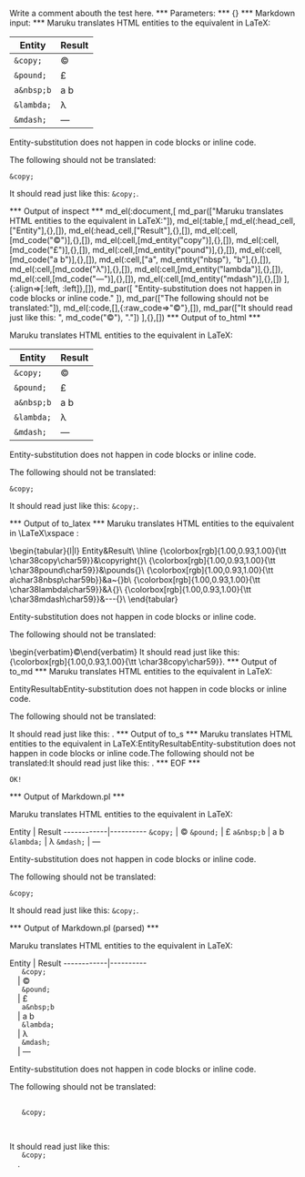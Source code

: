 Write a comment abouth the test here.
*** Parameters: ***
{}
*** Markdown input: ***
Maruku translates HTML entities to the equivalent in LaTeX:

Entity      | Result
------------|----------
`&copy;`    |  &copy;
`&pound;`   |  &pound;
`a&nbsp;b`  |  a&nbsp;b
`&lambda;`  |  &lambda;
`&mdash;`   |  &mdash;


Entity-substitution does not happen in code blocks or inline code.

The following should not be translated:

	&copy;

It should read just like this: `&copy;`.


*** Output of inspect ***
md_el(:document,[
	md_par(["Maruku translates HTML entities to the equivalent in LaTeX:"]),
	md_el(:table,[
		md_el(:head_cell,["Entity"],{},[]),
		md_el(:head_cell,["Result"],{},[]),
		md_el(:cell,[md_code("&copy;")],{},[]),
		md_el(:cell,[md_entity("copy")],{},[]),
		md_el(:cell,[md_code("&pound;")],{},[]),
		md_el(:cell,[md_entity("pound")],{},[]),
		md_el(:cell,[md_code("a&nbsp;b")],{},[]),
		md_el(:cell,["a", md_entity("nbsp"), "b"],{},[]),
		md_el(:cell,[md_code("&lambda;")],{},[]),
		md_el(:cell,[md_entity("lambda")],{},[]),
		md_el(:cell,[md_code("&mdash;")],{},[]),
		md_el(:cell,[md_entity("mdash")],{},[])
	],{:align=>[:left, :left]},[]),
	md_par([
		"Entity-substitution does not happen in code blocks or inline code."
	]),
	md_par(["The following should not be translated:"]),
	md_el(:code,[],{:raw_code=>"&copy;"},[]),
	md_par(["It should read just like this: ", md_code("&copy;"), "."])
],{},[])
*** Output of to_html ***
<p>Maruku translates HTML entities to the equivalent in LaTeX:</p>
<table><thead><tr><th>Entity</th><th>Result</th></tr></thead><tbody><tr><td style='text-align: left;'><code>&amp;copy;</code></td><td style='text-align: left;'>&#169;</td>
</tr><tr><td style='text-align: left;'><code>&amp;pound;</code></td><td style='text-align: left;'>&#163;</td>
</tr><tr><td style='text-align: left;'><code>a&amp;nbsp;b</code></td><td style='text-align: left;'>a&#160;b</td>
</tr><tr><td style='text-align: left;'><code>&amp;lambda;</code></td><td style='text-align: left;'>&#955;</td>
</tr><tr><td style='text-align: left;'><code>&amp;mdash;</code></td><td style='text-align: left;'>&#8212;</td>
</tr></tbody></table>
<p>Entity-substitution does not happen in code blocks or inline code.</p>

<p>The following should not be translated:</p>

<pre><code>&amp;copy;</code></pre>

<p>It should read just like this: <code>&amp;copy;</code>.</p>
*** Output of to_latex ***
Maruku translates HTML entities to the equivalent in \LaTeX\xspace :

\begin{tabular}{l|l}
Entity&Result\\
\hline 
{\colorbox[rgb]{1.00,0.93,1.00}{\tt \char38copy\char59}}&\copyright{}\\
{\colorbox[rgb]{1.00,0.93,1.00}{\tt \char38pound\char59}}&\pounds{}\\
{\colorbox[rgb]{1.00,0.93,1.00}{\tt a\char38nbsp\char59b}}&a~{}b\\
{\colorbox[rgb]{1.00,0.93,1.00}{\tt \char38lambda\char59}}&$\lambda${}\\
{\colorbox[rgb]{1.00,0.93,1.00}{\tt \char38mdash\char59}}&---{}\\
\end{tabular}

Entity-substitution does not happen in code blocks or inline code.

The following should not be translated:

\begin{verbatim}&copy;\end{verbatim}
It should read just like this: {\colorbox[rgb]{1.00,0.93,1.00}{\tt \char38copy\char59}}.
*** Output of to_md ***
Maruku translates HTML entities to the
equivalent in LaTeX:

EntityResultabEntity-substitution does not happen in
code blocks or inline code.

The following should not be translated:

It should read just like this: .
*** Output of to_s ***
Maruku translates HTML entities to the equivalent in LaTeX:EntityResultabEntity-substitution does not happen in code blocks or inline code.The following should not be translated:It should read just like this: .
*** EOF ***



	OK!



*** Output of Markdown.pl ***
<p>Maruku translates HTML entities to the equivalent in LaTeX:</p>

<p>Entity      | Result
------------|----------
<code>&amp;copy;</code>    |  &copy;
<code>&amp;pound;</code>   |  &pound;
<code>a&amp;nbsp;b</code>  |  a&nbsp;b
<code>&amp;lambda;</code>  |  &lambda;
<code>&amp;mdash;</code>   |  &mdash;</p>

<p>Entity-substitution does not happen in code blocks or inline code.</p>

<p>The following should not be translated:</p>

<pre><code>&amp;copy;
</code></pre>

<p>It should read just like this: <code>&amp;copy;</code>.</p>

*** Output of Markdown.pl (parsed) ***
<div>
 <p>
  Maruku translates HTML entities to the equivalent in LaTeX:
 </p>
 <p>
  Entity | Result ------------|---------- 
  <code>
   &amp;copy;
  </code>
   | &copy; 
  <code>
   &amp;pound;
  </code>
   | &pound; 
  <code>
   a&amp;nbsp;b
  </code>
   | a&nbsp;b 
  <code>
   &amp;lambda;
  </code>
   | &lambda; 
  <code>
   &amp;mdash;
  </code>
   | &mdash;
 </p>
 <p>
  Entity-substitution does not happen in code blocks or inline code.
 </p>
 <p>
  The following should not be translated:
 </p>
 <pre>
  <code>
   &amp;copy; 
  </code>
 </pre>
 <p>
  It should read just like this: 
  <code>
   &amp;copy;
  </code>
  .
 </p>
</div>